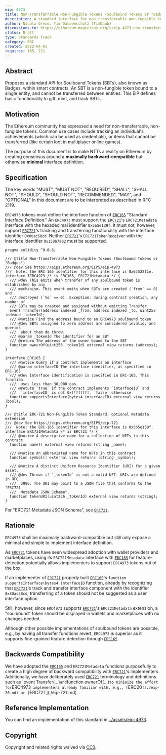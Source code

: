 ```yaml
---
eip: 4973
title: Non-Transferrable Non-Fungible Tokens (Soulbound Tokens or "Badges")
description: A standard interface for non-transferrable non-fungible tokens, also known as "soulbound tokens" (short "SBT") or "badges".
author: Nicola Greco, Tim Daubenschütz (TimDaub)
discussions-to: https://ethereum-magicians.org/t/eip-4973-non-transferrable-non-fungible-tokens-soulbound-tokens-or-badges/8825
status: Draft
type: Standards Track
category: ERC
created: 2022-04-01
requires: 165, 721
---
```


## Abstract

Proposes a standard API for Soulbound Tokens (SBTs), also known as Badges, within smart contracts. An SBT is a non-fungible token bound to a single entity, and cannot be transferred between entities. This EIP defines basic functionality to gift, mint, and track SBTs.

## Motivation

The Ethereum community has expressed a need for non-transferrable, non-fungible tokens. Common use cases include tracking an individual's achievements (which can be used as credentials), or items that cannot be transferred (like certain loot in multiplayer online games).

The purpose of this document is to make NTTs a reality on Ethereum by creating consensus around a **maximally backward-compatible** but otherwise **minimal** interface definition.

## Specification

The key words "MUST", "MUST NOT", "REQUIRED", "SHALL", "SHALL NOT", "SHOULD", "SHOULD NOT", "RECOMMENDED", "MAY", and "OPTIONAL" in this document are to be interpreted as described in RFC 2119.

`ERC4973` tokens must define the interface function of [`ERC165`](./eip-165.md) "Standard Interface Definition." An `ERC4973` must support the [`ERC721`](./eip-721.md)'s `ERC721Metadata` interface with the hexadecimal identifier `0x5b5e139f`. It must not, however, support [`ERC721`](./eip-721.md)'s tracking and transferring functionality with the interface identifier `0x80ac58cd`. Neither [`ERC721`](./eip-721.md)'s `ERC721TokenReceiver` with the interface identifier `0x150b7a02` must be supported.

```solidity
pragma solidity ^0.8.6;

/// @title Non-Transferrable Non-Fungible Tokens (Soulbound Tokens or "Badges")
/// @dev See https://eips.ethereum.org/EIPS/eip-4973
///  Note: the ERC-165 identifier for this interface is 0x6352211e.
interface IERC4973 /* is ERC165, ERC721Metadata */ {
  /// @dev This emits when transfer of any soulbound token is established by any
  /// mechanism. This event emits when SBTs are created (`from` == 0) and
  /// destroyed (`to` == 0). Exception: during contract creation, any number of
  /// SBTs may be created and assigned without emitting Transfer.
  event Transfer(address indexed _from, address indexed _to, uint256 indexed _tokenId);
  /// @notice Find the address bound to an ERC4973 soulbound token
  /// @dev SBTs assigned to zero address are considered invalid, and queries
  ///  about them do throw.
  /// @param _tokenId The identifier for an SBT
  /// @return The address of the owner bound to the SBT
  function ownerOf(uint256 _tokenId) external view returns (address);
}

interface ERC165 {
  /// @notice Query if a contract implements an interface
  /// @param interfaceID The interface identifier, as specified in ERC-165
  /// @dev Interface identification is specified in ERC-165. This function
  ///  uses less than 30,000 gas.
  /// @return `true` if the contract implements `interfaceID` and
  ///  `interfaceID` is not 0xffffffff, `false` otherwise
  function supportsInterface(bytes4 interfaceID) external view returns (bool);
}

/// @title ERC-721 Non-Fungible Token Standard, optional metadata extension
/// @dev See https://eips.ethereum.org/EIPS/eip-721
///  Note: the ERC-165 identifier for this interface is 0x5b5e139f.
interface ERC721Metadata /* is ERC721 */ {
  /// @notice A descriptive name for a collection of NFTs in this contract
  function name() external view returns (string _name);

  /// @notice An abbreviated name for NFTs in this contract
  function symbol() external view returns (string _symbol);

  /// @notice A distinct Uniform Resource Identifier (URI) for a given asset.
  /// @dev Throws if `_tokenId` is not a valid NFT. URIs are defined in RFC
  ///  3986. The URI may point to a JSON file that conforms to the "ERC721
  ///  Metadata JSON Schema".
  function tokenURI(uint256 _tokenId) external view returns (string);
}
```

For "ERC721 Metadata JSON Schema", see [`ERC721`](./eip-721.md).

## Rationale

`ERC4973` shall be maximally backward-compatible but still only expose a minimal and simple to implement interface definition.

As [`ERC721`](./eip-721.md) tokens have seen widespread adoption with wallet providers and marketplaces, using its `ERC721Metadata` interface with [`ERC165`](./eip-165.md) for feature-detection potentially allows implementers to support `ERC4973` tokens out of the box.

If an implementer of [`ERC721`](./eip-721.md) properly built [`ERC165`](./eip-165.md)'s `function supportsInterface(bytes4 interfaceID` function, already by recognizing that [`ERC721`](./eip-721.md)'s track and transfer interface component with the identifier `0x80ac58cd`, transferring of a token should not be suggested as a user interface option.

Still, however, since `ERC4973` supports [`ERC721`](./eip-721.md)'s `ERC721Metadata` extension, a "soulbound" token should be displayed in wallets and marketplaces with no changes needed.

Although other possible implementations of soulbound tokens are possible, e.g., by having all transfer functions revert, `ERC4973` is superior as it supports fine-grained feature detection through [`ERC165`](./eip-165.md).

## Backwards Compatibility

We have adopted the [`ERC165`](./eip-165.md) and `ERC721Metadata` functions purposefully to create a high degree of backward compatibility with [`ERC721`](./eip-721.md)'s implementers. Additionally, we have deliberately used [`ERC721`](./eip-721md`) terminology and definitions such as `event Transfer(...)` and `function ownerOf(...)` to minimize the effort for `ERC4973` implementers already familiar with, e.g., [`ERC20`](./eip-20.md) or [`ERC721`](./eip-721.md).

## Reference Implementation

You can find an implementation of this standard in [../assets/eip-4973](../assets/eip-4973).

## Copyright

Copyright and related rights waived via [CC0](https://creativecommons.org/publicdomain/zero/1.0/).

